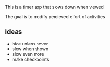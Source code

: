 This is a timer app that slows down when viewed

The goal is to modify percieved effort of activities




## ideas
  - hide unless hover
  - slow when shown
  - slow even more
  - make checkpoints
